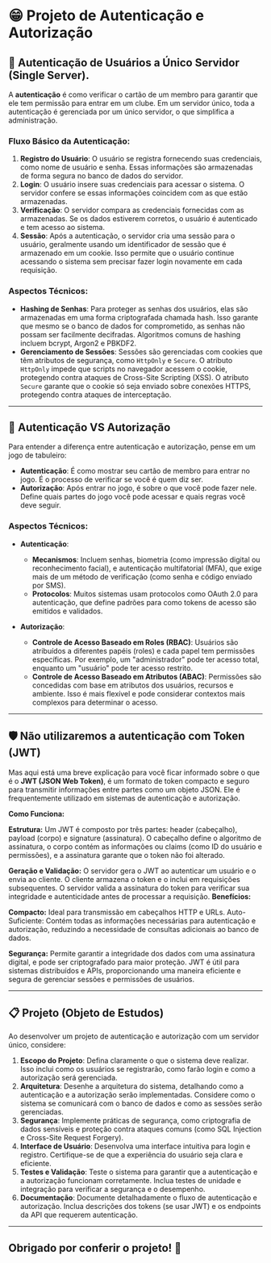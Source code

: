# 😁 Projeto de Autenticação e Autorização

## 🚀 Autenticação de Usuários a Único Servidor (Single Server).

A **autenticação** é como verificar o cartão de um membro para garantir que ele tem permissão para entrar em um clube. Em um servidor único, toda a autenticação é gerenciada por um único servidor, o que simplifica a administração.

### **Fluxo Básico da Autenticação**:
1. **Registro do Usuário**: O usuário se registra fornecendo suas credenciais, como nome de usuário e senha. Essas informações são armazenadas de forma segura no banco de dados do servidor.
2. **Login**: O usuário insere suas credenciais para acessar o sistema. O servidor confere se essas informações coincidem com as que estão armazenadas.
3. **Verificação**: O servidor compara as credenciais fornecidas com as armazenadas. Se os dados estiverem corretos, o usuário é autenticado e tem acesso ao sistema.
4. **Sessão**: Após a autenticação, o servidor cria uma sessão para o usuário, geralmente usando um identificador de sessão que é armazenado em um cookie. Isso permite que o usuário continue acessando o sistema sem precisar fazer login novamente em cada requisição.

### **Aspectos Técnicos**:
- **Hashing de Senhas**: Para proteger as senhas dos usuários, elas são armazenadas em uma forma criptografada chamada hash. Isso garante que mesmo se o banco de dados for comprometido, as senhas não possam ser facilmente decifradas. Algoritmos comuns de hashing incluem bcrypt, Argon2 e PBKDF2.
- **Gerenciamento de Sessões**: Sessões são gerenciadas com cookies que têm atributos de segurança, como `HttpOnly` e `Secure`. O atributo `HttpOnly` impede que scripts no navegador acessem o cookie, protegendo contra ataques de Cross-Site Scripting (XSS). O atributo `Secure` garante que o cookie só seja enviado sobre conexões HTTPS, protegendo contra ataques de interceptação.

---

## 🔐 Autenticação VS Autorização

Para entender a diferença entre autenticação e autorização, pense em um jogo de tabuleiro:

- **Autenticação**: É como mostrar seu cartão de membro para entrar no jogo. É o processo de verificar se você é quem diz ser.
- **Autorização**: Após entrar no jogo, é sobre o que você pode fazer nele. Define quais partes do jogo você pode acessar e quais regras você deve seguir.

### **Aspectos Técnicos**:
- **Autenticação**:
  - **Mecanismos**: Incluem senhas, biometria (como impressão digital ou reconhecimento facial), e autenticação multifatorial (MFA), que exige mais de um método de verificação (como senha e código enviado por SMS).
  - **Protocolos**: Muitos sistemas usam protocolos como OAuth 2.0 para autenticação, que define padrões para como tokens de acesso são emitidos e validados.
  
- **Autorização**:
  - **Controle de Acesso Baseado em Roles (RBAC)**: Usuários são atribuídos a diferentes papéis (roles) e cada papel tem permissões específicas. Por exemplo, um "administrador" pode ter acesso total, enquanto um "usuário" pode ter acesso restrito.
  - **Controle de Acesso Baseado em Atributos (ABAC)**: Permissões são concedidas com base em atributos dos usuários, recursos e ambiente. Isso é mais flexível e pode considerar contextos mais complexos para determinar o acesso.

---

## 🛡️ Não utilizaremos a autenticação com Token (JWT)

Mas aqui está uma breve explicação para você ficar informado sobre o que é o **JWT (JSON Web Token)**, é um formato de token compacto e seguro para transmitir informações entre partes como um objeto JSON. Ele é frequentemente utilizado em sistemas de autenticação e autorização.

**Como Funciona:**

**Estrutura:** Um JWT é composto por três partes: header (cabeçalho), payload (corpo) e signature (assinatura). O cabeçalho define o algoritmo de assinatura, o corpo contém as informações ou claims (como ID do usuário e permissões), e a assinatura garante que o token não foi alterado.

**Geração e Validação:** O servidor gera o JWT ao autenticar um usuário e o envia ao cliente. O cliente armazena o token e o inclui em requisições subsequentes. O servidor valida a assinatura do token para verificar sua integridade e autenticidade antes de processar a requisição.
**Benefícios:**

**Compacto:** Ideal para transmissão em cabeçalhos HTTP e URLs.
Auto-Suficiente: Contém todas as informações necessárias para autenticação e autorização, reduzindo a necessidade de consultas adicionais ao banco de dados.

**Segurança:** Permite garantir a integridade dos dados com uma assinatura digital, e pode ser criptografado para maior proteção.
JWT é útil para sistemas distribuídos e APIs, proporcionando uma maneira eficiente e segura de gerenciar sessões e permissões de usuários.

---

## 📋 Projeto (Objeto de Estudos)

Ao desenvolver um projeto de autenticação e autorização com um servidor único, considere:

1. **Escopo do Projeto**: Defina claramente o que o sistema deve realizar. Isso inclui como os usuários se registrarão, como farão login e como a autorização será gerenciada.
2. **Arquitetura**: Desenhe a arquitetura do sistema, detalhando como a autenticação e a autorização serão implementadas. Considere como o sistema se comunicará com o banco de dados e como as sessões serão gerenciadas.
3. **Segurança**: Implemente práticas de segurança, como criptografia de dados sensíveis e proteção contra ataques comuns (como SQL Injection e Cross-Site Request Forgery).
4. **Interface de Usuário**: Desenvolva uma interface intuitiva para login e registro. Certifique-se de que a experiência do usuário seja clara e eficiente.
5. **Testes e Validação**: Teste o sistema para garantir que a autenticação e a autorização funcionam corretamente. Inclua testes de unidade e integração para verificar a segurança e o desempenho.
6. **Documentação**: Documente detalhadamente o fluxo de autenticação e autorização. Inclua descrições dos tokens (se usar JWT) e os endpoints da API que requerem autenticação.

---
## Obrigado por conferir o projeto! 🚀
